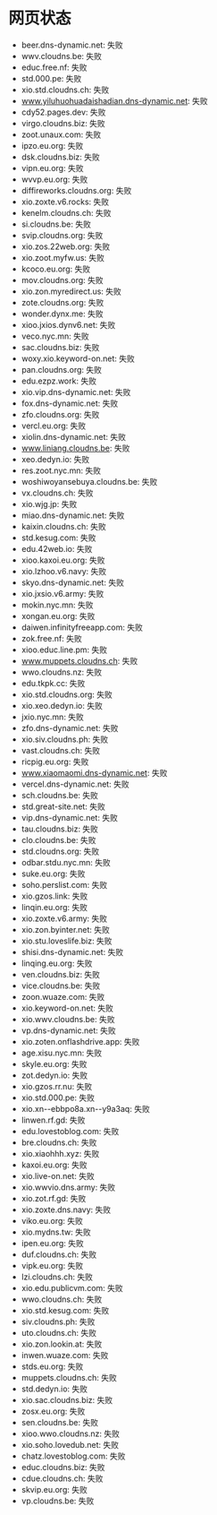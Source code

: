 # 网页状态
- beer.dns-dynamic.net: 失败
- wwv.cloudns.be: 失败
- educ.free.nf: 失败
- std.000.pe: 失败
- xio.std.cloudns.ch: 失败
- www.yiluhuohuadaishadian.dns-dynamic.net: 失败
- cdy52.pages.dev: 失败
- virgo.cloudns.biz: 失败
- zoot.unaux.com: 失败
- ipzo.eu.org: 失败
- dsk.cloudns.biz: 失败
- vipn.eu.org: 失败
- wvvp.eu.org: 失败
- diffireworks.cloudns.org: 失败
- xio.zoxte.v6.rocks: 失败
- kenelm.cloudns.ch: 失败
- si.cloudns.be: 失败
- svip.cloudns.org: 失败
- xio.zos.22web.org: 失败
- xio.zoot.myfw.us: 失败
- kcoco.eu.org: 失败
- mov.cloudns.org: 失败
- xio.zon.myredirect.us: 失败
- zote.cloudns.org: 失败
- wonder.dynx.me: 失败
- xioo.jxios.dynv6.net: 失败
- veco.nyc.mn: 失败
- sac.cloudns.biz: 失败
- woxy.xio.keyword-on.net: 失败
- pan.cloudns.org: 失败
- edu.ezpz.work: 失败
- xio.vip.dns-dynamic.net: 失败
- fox.dns-dynamic.net: 失败
- zfo.cloudns.org: 失败
- vercl.eu.org: 失败
- xiolin.dns-dynamic.net: 失败
- www.liniang.cloudns.be: 失败
- xeo.dedyn.io: 失败
- res.zoot.nyc.mn: 失败
- woshiwoyansebuya.cloudns.be: 失败
- vx.cloudns.ch: 失败
- xio.wjg.jp: 失败
- miao.dns-dynamic.net: 失败
- kaixin.cloudns.ch: 失败
- std.kesug.com: 失败
- edu.42web.io: 失败
- xioo.kaxoi.eu.org: 失败
- xio.lzhoo.v6.navy: 失败
- skyo.dns-dynamic.net: 失败
- xio.jxsio.v6.army: 失败
- mokin.nyc.mn: 失败
- xongan.eu.org: 失败
- daiwen.infinityfreeapp.com: 失败
- zok.free.nf: 失败
- xioo.educ.line.pm: 失败
- www.muppets.cloudns.ch: 失败
- wwo.cloudns.nz: 失败
- edu.tkpk.cc: 失败
- xio.std.cloudns.org: 失败
- xio.xeo.dedyn.io: 失败
- jxio.nyc.mn: 失败
- zfo.dns-dynamic.net: 失败
- xio.siv.cloudns.ph: 失败
- vast.cloudns.ch: 失败
- ricpig.eu.org: 失败
- www.xiaomaomi.dns-dynamic.net: 失败
- vercel.dns-dynamic.net: 失败
- sch.cloudns.be: 失败
- std.great-site.net: 失败
- vip.dns-dynamic.net: 失败
- tau.cloudns.biz: 失败
- clo.cloudns.be: 失败
- std.cloudns.org: 失败
- odbar.stdu.nyc.mn: 失败
- suke.eu.org: 失败
- soho.perslist.com: 失败
- xio.gzos.link: 失败
- linqin.eu.org: 失败
- xio.zoxte.v6.army: 失败
- xio.zon.byinter.net: 失败
- xio.stu.loveslife.biz: 失败
- shisi.dns-dynamic.net: 失败
- linqing.eu.org: 失败
- ven.cloudns.biz: 失败
- vice.cloudns.be: 失败
- zoon.wuaze.com: 失败
- xio.keyword-on.net: 失败
- xio.wwv.cloudns.be: 失败
- vp.dns-dynamic.net: 失败
- xio.zoten.onflashdrive.app: 失败
- age.xisu.nyc.mn: 失败
- skyle.eu.org: 失败
- zot.dedyn.io: 失败
- xio.gzos.rr.nu: 失败
- xio.std.000.pe: 失败
- xio.xn--ebbpo8a.xn--y9a3aq: 失败
- linwen.rf.gd: 失败
- edu.lovestoblog.com: 失败
- bre.cloudns.ch: 失败
- xio.xiaohhh.xyz: 失败
- kaxoi.eu.org: 失败
- xio.live-on.net: 失败
- xio.wwvio.dns.army: 失败
- xio.zot.rf.gd: 失败
- xio.zoxte.dns.navy: 失败
- viko.eu.org: 失败
- xio.mydns.tw: 失败
- ipen.eu.org: 失败
- duf.cloudns.ch: 失败
- vipk.eu.org: 失败
- lzi.cloudns.ch: 失败
- xio.edu.publicvm.com: 失败
- wwo.cloudns.ch: 失败
- xio.std.kesug.com: 失败
- siv.cloudns.ph: 失败
- uto.cloudns.ch: 失败
- xio.zon.lookin.at: 失败
- inwen.wuaze.com: 失败
- stds.eu.org: 失败
- muppets.cloudns.ch: 失败
- std.dedyn.io: 失败
- xio.sac.cloudns.biz: 失败
- zosx.eu.org: 失败
- sen.cloudns.be: 失败
- xioo.wwo.cloudns.nz: 失败
- xio.soho.lovedub.net: 失败
- chatz.lovestoblog.com: 失败
- educ.cloudns.biz: 失败
- cdue.cloudns.ch: 失败
- skvip.eu.org: 失败
- vp.cloudns.be: 失败
